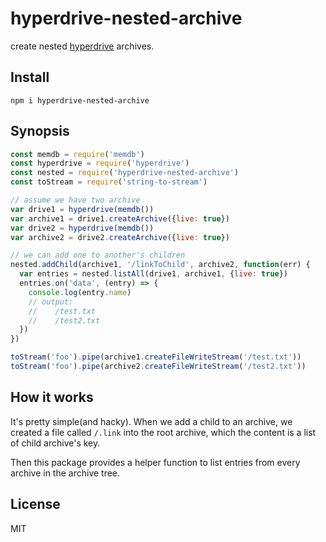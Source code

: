 # hyperdrive-nested-archive

create nested [hyperdrive](https://github.com/mafintosh/hyperdrive) archives.

## Install

`npm i hyperdrive-nested-archive`

## Synopsis

```JavaScript
const memdb = require('memdb')
const hyperdrive = require('hyperdrive')
const nested = require('hyperdrive-nested-archive')
const toStream = require('string-to-stream')

// assume we have two archive
var drive1 = hyperdrive(memdb())
var archive1 = drive1.createArchive({live: true})
var drive2 = hyperdrive(memdb())
var archive2 = drive2.createArchive({live: true})

// we can add one to another's children
nested.addChild(archive1, '/linkToChild', archive2, function(err) {
  var entries = nested.listAll(drive1, archive1, {live: true})
  entries.on('data', (entry) => {
    console.log(entry.name)
    // output:
    //    /test.txt
    //    /test2.txt
  })
})

toStream('foo').pipe(archive1.createFileWriteStream('/test.txt'))
toStream('foo').pipe(archive2.createFileWriteStream('/test2.txt'))

```

## How it works

It's pretty simple(and hacky). When we add a child to an archive, we created a file called `/.link` into the root archive, which the content is a list of child archive's key.

Then this package provides a helper function to list entries from every archive in the archive tree.

## License

MIT
